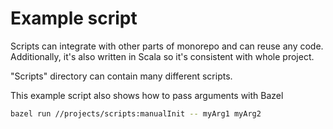# Example script
Scripts can integrate with other parts of monorepo and can reuse any code.
Additionally, it's also written in Scala so it's consistent with whole project.

"Scripts" directory can contain many different scripts. 

This example script also shows how to pass arguments with Bazel
```bash
bazel run //projects/scripts:manualInit -- myArg1 myArg2
```

